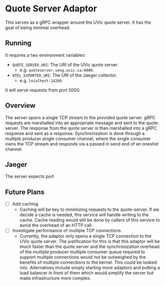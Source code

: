 # Quote Server Adaptor

This serves as a gRPC wrapper around the UVic quote server. It has the goal of being minimal overhead.

## Running

It requires a two environment variables:

- `QUOTE_SERVER_URI`: The URI of the UVic quote server.
    - e.g. `quoteserver.seng.uvic.ca:4000`.
- `OTEL_EXPORTER_URI`: The URI of the Jaeger collector.
  - e.g. `localhost:14268`

It will serve requests from port 5000.

## Overview

The server opens a single TCP stream to the provided quote server. gRPC requests are marshalled into an appropriate
message and sent to the quote server. The response from the quote server is than marshalled into a gRPC response and
sent as a response. Synchronization is done through a multiple producer single consumer channel, where the single
consumer owns the TCP stream and responds via a passed in send end of an oneshot channel.

## Jaeger

The server expects port 

## Future Plans

- [ ] Add caching
    - Caching will be key to minimizing requests to the quote-server. If we decide a cache is needed, this service will
      handle writing to the cache. Cache reading would still be done by callers of this service to avoid the overhead of
      an HTTP call.
- [ ] Investigate performance of multiple TCP connections
    - Currently, the adaptor only opens a single TCP connection to the UVic quote server. The justification for this is
      that this adaptor will be much faster than the quote server and the synchronization overhead of the multiple
      producer multiple consumer queue required to support multiple connections would not be outweighed by the benefits
      of multiple connections to the kernel. This could be looked into. Alternatives include simply starting more
      adaptors and putting a load balancer in front of them which would simplify the server but make infrastructure more
      complex.
